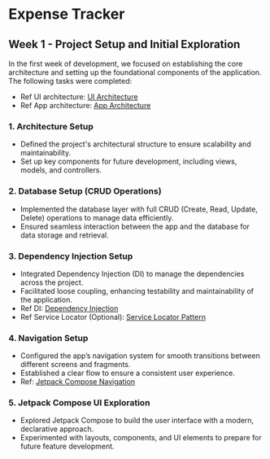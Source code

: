# Expense Tracker

## Week 1 - Project Setup and Initial Exploration

In the first week of development, we focused on establishing the core architecture and setting up the foundational components of the application. The following tasks were completed:

- Ref UI architecture: [UI Architecture](https://developer.android.com/develop/ui/compose/architecture)
- Ref App architecture: [App Architecture](https://developer.android.com/topic/architecture#recommended-app-arch)

### 1. **Architecture Setup**
   - Defined the project's architectural structure to ensure scalability and maintainability. 
   - Set up key components for future development, including views, models, and controllers.

### 2. **Database Setup (CRUD Operations)**
   - Implemented the database layer with full CRUD (Create, Read, Update, Delete) operations to manage data efficiently.
   - Ensured seamless interaction between the app and the database for data storage and retrieval.

### 3. **Dependency Injection Setup**
   - Integrated Dependency Injection (DI) to manage the dependencies across the project.
   - Facilitated loose coupling, enhancing testability and maintainability of the application.
   - Ref DI: [Dependency Injection](https://developer.android.com/training/dependency-injection?authuser=1)
   - Ref Service Locator (Optional): [Service Locator Pattern](https://en.wikipedia.org/wiki/Service_locator_pattern)

### 4. **Navigation Setup**
   - Configured the app’s navigation system for smooth transitions between different screens and fragments.
   - Established a clear flow to ensure a consistent user experience.
   - Ref: [Jetpack Compose Navigation](https://developer.android.com/codelabs/jetpack-compose-navigation)

### 5. **Jetpack Compose UI Exploration**
   - Explored Jetpack Compose to build the user interface with a modern, declarative approach.
   - Experimented with layouts, components, and UI elements to prepare for future feature development.
